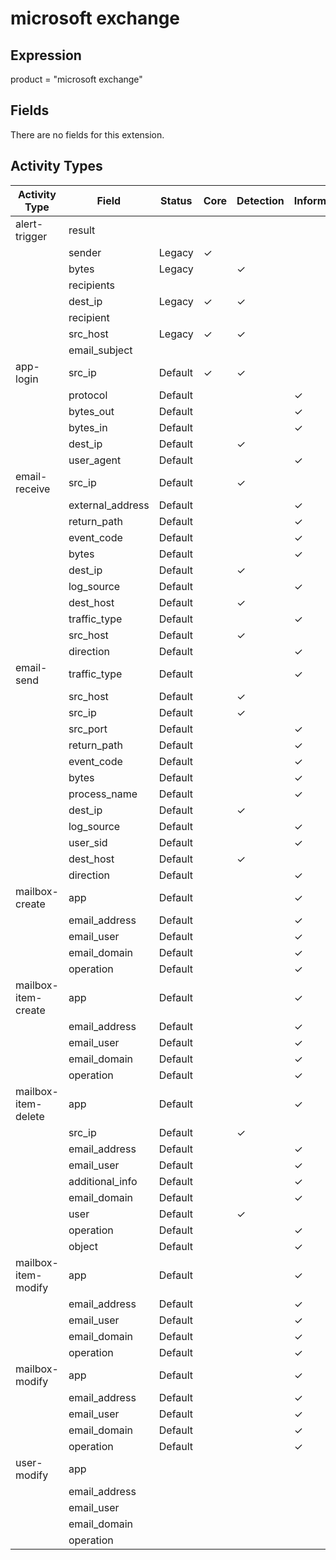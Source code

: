 microsoft exchange
==================

Expression
----------

product = "microsoft exchange"

Fields
------

There are no fields for this extension.

Activity Types
--------------

| Activity Type       | Field            | Status  | Core     | Detection | Informational |
| ------------------- | ---------------- | ------- | -------- | --------- | ------------- |
| alert-trigger       | result           |         |          |           |               |
|                     | sender           | Legacy  | &#10003; |           |               |
|                     | bytes            | Legacy  |          | &#10003;  |               |
|                     | recipients       |         |          |           |               |
|                     | dest_ip          | Legacy  | &#10003; | &#10003;  |               |
|                     | recipient        |         |          |           |               |
|                     | src_host         | Legacy  | &#10003; | &#10003;  |               |
|                     | email_subject    |         |          |           |               |
| app-login           | src_ip           | Default | &#10003; | &#10003;  |               |
|                     | protocol         | Default |          |           | &#10003;      |
|                     | bytes_out        | Default |          |           | &#10003;      |
|                     | bytes_in         | Default |          |           | &#10003;      |
|                     | dest_ip          | Default |          | &#10003;  |               |
|                     | user_agent       | Default |          |           | &#10003;      |
| email-receive       | src_ip           | Default |          | &#10003;  |               |
|                     | external_address | Default |          |           | &#10003;      |
|                     | return_path      | Default |          |           | &#10003;      |
|                     | event_code       | Default |          |           | &#10003;      |
|                     | bytes            | Default |          |           | &#10003;      |
|                     | dest_ip          | Default |          | &#10003;  |               |
|                     | log_source       | Default |          |           | &#10003;      |
|                     | dest_host        | Default |          | &#10003;  |               |
|                     | traffic_type     | Default |          |           | &#10003;      |
|                     | src_host         | Default |          | &#10003;  |               |
|                     | direction        | Default |          |           | &#10003;      |
| email-send          | traffic_type     | Default |          |           | &#10003;      |
|                     | src_host         | Default |          | &#10003;  |               |
|                     | src_ip           | Default |          | &#10003;  |               |
|                     | src_port         | Default |          |           | &#10003;      |
|                     | return_path      | Default |          |           | &#10003;      |
|                     | event_code       | Default |          |           | &#10003;      |
|                     | bytes            | Default |          |           | &#10003;      |
|                     | process_name     | Default |          |           | &#10003;      |
|                     | dest_ip          | Default |          | &#10003;  |               |
|                     | log_source       | Default |          |           | &#10003;      |
|                     | user_sid         | Default |          |           | &#10003;      |
|                     | dest_host        | Default |          | &#10003;  |               |
|                     | direction        | Default |          |           | &#10003;      |
| mailbox-create      | app              | Default |          |           | &#10003;      |
|                     | email_address    | Default |          |           | &#10003;      |
|                     | email_user       | Default |          |           | &#10003;      |
|                     | email_domain     | Default |          |           | &#10003;      |
|                     | operation        | Default |          |           | &#10003;      |
| mailbox-item-create | app              | Default |          |           | &#10003;      |
|                     | email_address    | Default |          |           | &#10003;      |
|                     | email_user       | Default |          |           | &#10003;      |
|                     | email_domain     | Default |          |           | &#10003;      |
|                     | operation        | Default |          |           | &#10003;      |
| mailbox-item-delete | app              | Default |          |           | &#10003;      |
|                     | src_ip           | Default |          | &#10003;  |               |
|                     | email_address    | Default |          |           | &#10003;      |
|                     | email_user       | Default |          |           | &#10003;      |
|                     | additional_info  | Default |          |           | &#10003;      |
|                     | email_domain     | Default |          |           | &#10003;      |
|                     | user             | Default |          | &#10003;  |               |
|                     | operation        | Default |          |           | &#10003;      |
|                     | object           | Default |          |           | &#10003;      |
| mailbox-item-modify | app              | Default |          |           | &#10003;      |
|                     | email_address    | Default |          |           | &#10003;      |
|                     | email_user       | Default |          |           | &#10003;      |
|                     | email_domain     | Default |          |           | &#10003;      |
|                     | operation        | Default |          |           | &#10003;      |
| mailbox-modify      | app              | Default |          |           | &#10003;      |
|                     | email_address    | Default |          |           | &#10003;      |
|                     | email_user       | Default |          |           | &#10003;      |
|                     | email_domain     | Default |          |           | &#10003;      |
|                     | operation        | Default |          |           | &#10003;      |
| user-modify         | app              |         |          |           |               |
|                     | email_address    |         |          |           |               |
|                     | email_user       |         |          |           |               |
|                     | email_domain     |         |          |           |               |
|                     | operation        |         |          |           |               |

